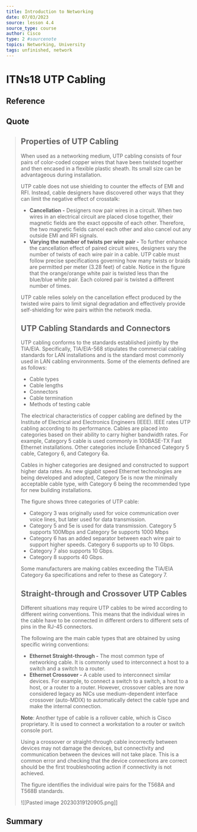 ```yaml
---
title: Introduction to Networking
date: 07/03/2023
source: lesson 4.4
source_type: course
author: Cisco
type: 2 #sourcenote
topics: Networking, University
tags: unfinished, network
---
```

# ITNs18 UTP Cabling

## **Reference**
<!-- Where do you got it -->

## **Quote**
> ## Properties of UTP Cabling
> When used as a networking medium, UTP cabling consists of four pairs of color-coded copper wires that have been twisted together and then encased in a flexible plastic sheath. Its small size can be advantageous during installation.
> 
> UTP cable does not use shielding to counter the effects of EMI and RFI. Instead, cable designers have discovered other ways that they can limit the negative effect of crosstalk:
> 
> -   **Cancellation -** Designers now pair wires in a circuit. When two wires in an electrical circuit are placed close together, their magnetic fields are the exact opposite of each other. Therefore, the two magnetic fields cancel each other and also cancel out any outside EMI and RFI signals.
> -   **Varying the number of twists per wire pair -** To further enhance the cancellation effect of paired circuit wires, designers vary the number of twists of each wire pair in a cable. UTP cable must follow precise specifications governing how many twists or braids are permitted per meter (3.28 feet) of cable. Notice in the figure that the orange/orange white pair is twisted less than the blue/blue white pair. Each colored pair is twisted a different number of times.
> 
> UTP cable relies solely on the cancellation effect produced by the twisted wire pairs to limit signal degradation and effectively provide self-shielding for wire pairs within the network media.
> 
> ## UTP Cabling Standards and Connectors
> UTP cabling conforms to the standards established jointly by the TIA/EIA. Specifically, TIA/EIA-568 stipulates the commercial cabling standards for LAN installations and is the standard most commonly used in LAN cabling environments. Some of the elements defined are as follows:
> 
> -   Cable types
> -   Cable lengths
> -   Connectors
> -   Cable termination
> -   Methods of testing cable
> 
> The electrical characteristics of copper cabling are defined by the Institute of Electrical and Electronics Engineers (IEEE). IEEE rates UTP cabling according to its performance. Cables are placed into categories based on their ability to carry higher bandwidth rates. For example, Category 5 cable is used commonly in 100BASE-TX Fast Ethernet installations. Other categories include Enhanced Category 5 cable, Category 6, and Category 6a.
> 
> Cables in higher categories are designed and constructed to support higher data rates. As new gigabit speed Ethernet technologies are being developed and adopted, Category 5e is now the minimally acceptable cable type, with Category 6 being the recommended type for new building installations.
> 
> The figure shows three categories of UTP cable:
> 
> -   Category 3 was originally used for voice communication over voice lines, but later used for data transmission.
> -   Category 5 and 5e is used for data transmission. Category 5 supports 100Mbps and Category 5e supports 1000 Mbps
> -   Category 6 has an added separator between each wire pair to support higher speeds. Category 6 supports up to 10 Gbps.
> -   Category 7 also supports 10 Gbps.
> -   Category 8 supports 40 Gbps.
> 
> Some manufacturers are making cables exceeding the TIA/EIA Category 6a specifications and refer to these as Category 7.
> 
> ## Straight-through and Crossover UTP Cables
> Different situations may require UTP cables to be wired according to different wiring conventions. This means that the individual wires in the cable have to be connected in different orders to different sets of pins in the RJ-45 connectors.
> 
> The following are the main cable types that are obtained by using specific wiring conventions:
> 
> -   **Ethernet Straight-through -** The most common type of networking cable. It is commonly used to interconnect a host to a switch and a switch to a router.
> -   **Ethernet Crossover -** A cable used to interconnect similar devices. For example, to connect a switch to a switch, a host to a host, or a router to a router. However, crossover cables are now considered legacy as NICs use medium-dependent interface crossover (auto-MDIX) to automatically detect the cable type and make the internal connection.
> 
> **Note**: Another type of cable is a rollover cable, which is Cisco proprietary. It is used to connect a workstation to a router or switch console port.
> 
> Using a crossover or straight-through cable incorrectly between devices may not damage the devices, but connectivity and communication between the devices will not take place. This is a common error and checking that the device connections are correct should be the first troubleshooting action if connectivity is not achieved.
> 
> The figure identifies the individual wire pairs for the T568A and T568B standards.
> 
> ![[Pasted image 20230319120905.png]]

## **Summary**
<!-- try to apply the method of the question and the answer, if there is more than one idea, then make a single note or sub note from each idea -->